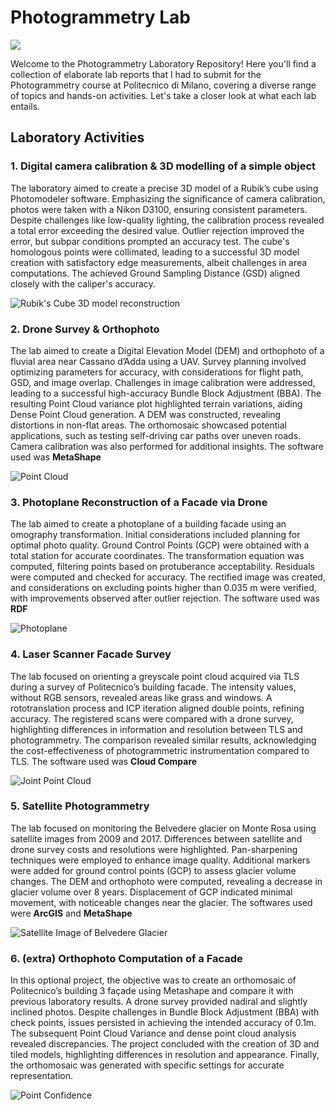 # Photogrammetry Lab

![](images/photogr.webp)

Welcome to the Photogrammetry Laboratory Repository! Here you'll find a collection of elaborate lab reports that I had to submit for the Photogrammetry course at Politecnico di Milano, covering a diverse range of topics and hands-on activities. Let's take a closer look at what each lab entails.

## Laboratory Activities

### 1. Digital camera calibration & 3D modelling of a simple object
The laboratory aimed to create a precise 3D model of a Rubik’s cube using Photomodeler software. Emphasizing the significance of camera calibration, photos were taken with a Nikon D3100, ensuring consistent parameters. Despite challenges like low-quality lighting, the calibration process revealed a total error exceeding the desired value. Outlier rejection improved the error, but subpar conditions prompted an accuracy test. The cube's homologous points were collimated, leading to a successful 3D model creation with satisfactory edge measurements, albeit challenges in area computations. The achieved Ground Sampling Distance (GSD) aligned closely with the caliper's accuracy.

![Rubik's Cube 3D model reconstruction](images/cube.png)

### 2. Drone Survey & Orthophoto
The lab aimed to create a Digital Elevation Model (DEM) and orthophoto of a fluvial area near Cassano d’Adda using a UAV. Survey planning involved optimizing parameters for accuracy, with considerations for flight path, GSD, and image overlap. Challenges in image calibration were addressed, leading to a successful high-accuracy Bundle Block Adjustment (BBA). The resulting Point Cloud variance plot highlighted terrain variations, aiding Dense Point Cloud generation. A DEM was constructed, revealing distortions in non-flat areas. The orthomosaic showcased potential applications, such as testing self-driving car paths over uneven roads. Camera calibration was also performed for additional insights. The software used was **MetaShape**

![Point Cloud](images/pointcloud.jpg)

### 3. Photoplane Reconstruction of a Facade via Drone

The lab aimed to create a photoplane of a building facade using an omography transformation. Initial considerations included planning for optimal photo quality. Ground Control Points (GCP) were obtained with a total station for accurate coordinates. The transformation equation was computed, filtering points based on protuberance acceptability. Residuals were computed and checked for accuracy. The rectified image was created, and considerations on excluding points higher than 0.035 m were verified, with improvements observed after outlier rejection. The software used was **RDF**

![Photoplane](images/photoplane.jpg)

### 4. Laser Scanner Facade Survey
The lab focused on orienting a greyscale point cloud acquired via TLS during a survey of Politecnico’s building facade. The intensity values, without RGB sensors, revealed areas like grass and windows. A rototranslation process and ICP iteration aligned double points, refining accuracy. The registered scans were compared with a drone survey, highlighting differences in information and resolution between TLS and photogrammetry. The comparison revealed similar results, acknowledging the cost-effectiveness of photogrammetric instrumentation compared to TLS. The software used was **Cloud Compare**

![Joint Point Cloud](images/PointCloud_Joined.JPG)

### 5. Satellite Photogrammetry
The lab focused on monitoring the Belvedere glacier on Monte Rosa using satellite images from 2009 and 2017. Differences between satellite and drone survey costs and resolutions were highlighted. Pan-sharpening techniques were employed to enhance image quality. Additional markers were added for ground control points (GCP) to assess glacier volume changes. The DEM and orthophoto were computed, revealing a decrease in glacier volume over 8 years. Displacement of GCP indicated minimal movement, with noticeable changes near the glacier. The softwares used were **ArcGIS** and **MetaShape**

![Satellite Image of Belvedere Glacier](images/sat_image.jpg)

### 6. (extra) Orthophoto Computation of a Facade
In this optional project, the objective was to create an orthomosaic of Politecnico’s building 3 façade using Metashape and compare it with previous laboratory results. A drone survey provided nadiral and slightly inclined photos. Despite challenges in Bundle Block Adjustment (BBA) with check points, issues persisted in achieving the intended accuracy of 0.1m. The subsequent Point Cloud Variance and dense point cloud analysis revealed discrepancies. The project concluded with the creation of 3D and tiled models, highlighting differences in resolution and appearance. Finally, the orthomosaic was generated with specific settings for accurate representation.

![Point Confidence](images/ex6.jpg)
